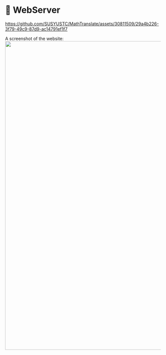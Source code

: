 # 👀 WebServer  

https://github.com/SUSYUSTC/MathTranslate/assets/30811509/29a4b226-3f79-49c9-87d9-ac14791ef1f7

A screenshot of the website:
<img src="https://github.com/SUSYUSTC/MathTranslate/assets/30529122/edbba192-76e2-4b82-827e-11898f3cc5eb" width="1000">


